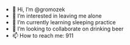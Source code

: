 - 👋 Hi, I’m @gromozek
- 👀 I’m interested in leaving me alone
- 🌱 I’m currently learning sleeping practice
- 💞️ I’m looking to collaborate on drinking beer
- 📫 How to reach me: 911

<!---
gromozek/gromozek is a ✨ special ✨ repository because its `README.md` (this file) appears on your GitHub profile.
You can click the Preview link to take a look at your changes.
--->
